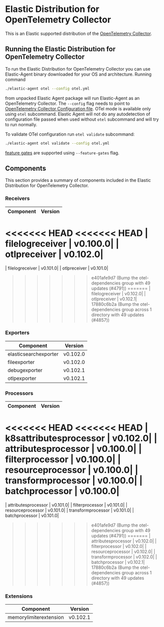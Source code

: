 # Elastic Distribution for OpenTelemetry Collector

This is an Elastic supported distribution of the [OpenTelemetry Collector](https://github.com/open-telemetry/opentelemetry-collector).

## Running the Elastic Distribution for OpenTelemetry Collector

To run the Elastic Distribution for OpenTelemetry Collector you can use Elastic-Agent binary downloaded for your OS and architecture. 
Running command 

```bash
./elastic-agent otel --config otel.yml
```

from unpacked Elastic Agent package will run Elastic-Agent as an OpenTelemetry Collector. The `--config` flag needs to point to [OpenTelemetry Collector Configuration file](https://opentelemetry.io/docs/collector/configuration/). OTel mode is available only using `otel` subcommand. Elastic Agent will not do any autodetection of configuration file passed when used without `otel` subcommand and will try to run normally.


To validate OTel configuration run `otel validate` subcommand:

```bash
./elastic-agent otel validate --config otel.yml
```

[feature gates](https://github.com/open-telemetry/opentelemetry-collector/blob/main/featuregate/README.md#controlling-gates) are supported using `--feature-gates` flag.

## Components

This section provides a summary of components included in the Elastic Distribution for OpenTelemetry Collector.


### Receivers

| Component | Version |
|---|---|
<<<<<<< HEAD
<<<<<<< HEAD
| filelogreceiver | v0.100.0|
| otlpreceiver | v0.102.0|
=======
| filelogreceiver | v0.101.0|
| otlpreceiver | v0.101.0|
>>>>>>> e401afe9d7 (Bump the otel-dependencies group with 49 updates (#4791))
=======
| filelogreceiver | v0.102.0|
| otlpreceiver | v0.102.1|
>>>>>>> 17880c6b2a (Bump the otel-dependencies group across 1 directory with 49 updates (#4857))




### Exporters

| Component | Version |
|---|---|
| elasticsearchexporter | v0.102.0|
| fileexporter | v0.102.0|
| debugexporter | v0.102.1|
| otlpexporter | v0.102.1|




### Processors

| Component | Version |
|---|---|
<<<<<<< HEAD
<<<<<<< HEAD
| k8sattributesprocessor | v0.102.0|
| attributesprocessor | v0.100.0|
| filterprocessor | v0.100.0|
| resourceprocessor | v0.100.0|
| transformprocessor | v0.100.0|
| batchprocessor | v0.100.0|
=======
| attributesprocessor | v0.101.0|
| filterprocessor | v0.101.0|
| resourceprocessor | v0.101.0|
| transformprocessor | v0.101.0|
| batchprocessor | v0.101.0|
>>>>>>> e401afe9d7 (Bump the otel-dependencies group with 49 updates (#4791))
=======
| attributesprocessor | v0.102.0|
| filterprocessor | v0.102.0|
| resourceprocessor | v0.102.0|
| transformprocessor | v0.102.0|
| batchprocessor | v0.102.1|
>>>>>>> 17880c6b2a (Bump the otel-dependencies group across 1 directory with 49 updates (#4857))




### Extensions

| Component | Version |
|---|---|
| memorylimiterextension | v0.102.1|

